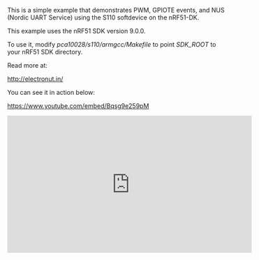 This is a simple example that demonstrates PWM, GPIOTE events, 
and NUS (Nordic UART Service) using the S110 softdevice on the nRF51-DK.

This example uses the nRF51 SDK version 9.0.0.

To use it, modify *pca10028/s110/armgcc/Makefile* to point *SDK_ROOT*
to your nRF51 SDK directory.

Read more at:

http://electronut.in/

You can see it in action below:

https://www.youtube.com/embed/Bqsg9e259pM

<iframe width="560" height="315" src="https://www.youtube.com/embed/Bqsg9e259pM" frameborder="0" allowfullscreen></iframe>
